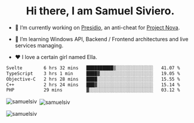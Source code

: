 <h1 align="center">Hi there, I am Samuel Siviero.</h1>

- 🔭 I’m currently working on [Presidio](https://presidio.ac), an anti-cheat for [Project Nova](https://discord.gg/novafn).

- 🌱 I’m learning Windows API, Backend / Frontend architectures and live services managing.

- ❤️ I love a certain girl named Ella.

<!--START_SECTION:waka-->

```txt
Svelte        6 hrs 32 mins   ██████████▒░░░░░░░░░░░░░░   41.07 %
TypeScript    3 hrs 1 min     ████▓░░░░░░░░░░░░░░░░░░░░   19.05 %
Objective-C   2 hrs 28 mins   ████░░░░░░░░░░░░░░░░░░░░░   15.55 %
C++           2 hrs 24 mins   ███▓░░░░░░░░░░░░░░░░░░░░░   15.14 %
PHP           29 mins         ▓░░░░░░░░░░░░░░░░░░░░░░░░   03.12 %
```

<!--END_SECTION:waka-->

<p><img align="left" src="https://github-readme-stats.vercel.app/api/top-langs?username=samuelsiv&show_icons=true&locale=en&layout=compact&theme=radical" alt="samuelsiv" /></p>

<p>&nbsp;<img align="center" src="https://github-readme-stats.vercel.app/api?username=samuelsiv&show_icons=true&locale=en&theme=radical" alt="samuelsiv" /></p>
<p align="left"> <img src="https://komarev.com/ghpvc/?username=samuelsiv&label=Profile%20views&color=0e75b6&style=flat" alt="samuelsiv" /> </p>

